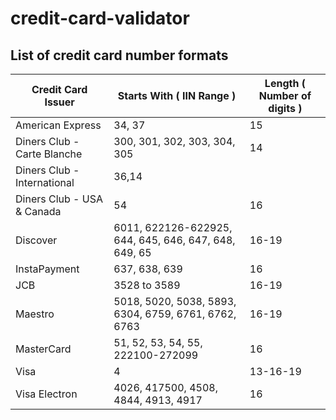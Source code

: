 # credit-card-validator

## List of credit card number formats

|Credit Card Issuer | Starts With ( IIN Range ) | Length ( Number of digits )|
|-------------------|---------------------------|----------------------------|
|American Express|34, 37|15|
|Diners Club - Carte Blanche|300, 301, 302, 303, 304, 305|14|
|Diners Club - International|36,14|
|Diners Club - USA & Canada|54|16|
|Discover|6011, 622126-622925, 644, 645, 646, 647, 648, 649, 65|16-19|
|InstaPayment|637, 638, 639|16|
|JCB|3528 to 3589|16-19|
|Maestro|5018, 5020, 5038, 5893, 6304, 6759, 6761, 6762, 6763|16-19|
|MasterCard|51, 52, 53, 54, 55, 222100-272099|16|
|Visa|4|13-16-19|
|Visa Electron|4026, 417500, 4508, 4844, 4913, 4917|16|
